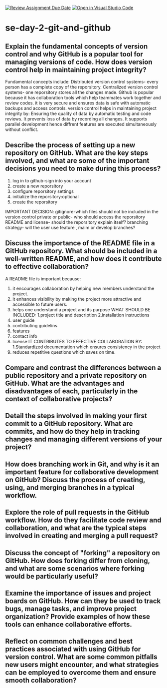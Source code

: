 [![Review Assignment Due Date](https://classroom.github.com/assets/deadline-readme-button-22041afd0340ce965d47ae6ef1cefeee28c7c493a6346c4f15d667ab976d596c.svg)](https://classroom.github.com/a/8wgCKhpZ)
[![Open in Visual Studio Code](https://classroom.github.com/assets/open-in-vscode-2e0aaae1b6195c2367325f4f02e2d04e9abb55f0b24a779b69b11b9e10269abc.svg)](https://classroom.github.com/online_ide?assignment_repo_id=18687382&assignment_repo_type=AssignmentRepo)
# se-day-2-git-and-github
## Explain the fundamental concepts of version control and why GitHub is a popular tool for managing versions of code. How does version control help in maintaining project integrity?
Fundamental concepts include:
Distributed version control systems- every person has a complete copy of the reporsitory.
Centralized version control systems- one reporsitory stores all the changes made.
Github is popular because it has collaboration tools which help teammates work together and review codes. it is very secure and ensures data is safe with automatic backups and access controls.
version control helps in maintaining project integrity by:
Ensuring the quality of data by automatic testing and code reviews.
It prevents loss of data by recording all changes.
It supports parallel development hence diffrent features are executed simultaneously without conflict.

## Describe the process of setting up a new repository on GitHub. What are the key steps involved, and what are some of the important decisions you need to make during this process?
1. log in to github-sign into your account
2. create a new reporsitory
3. configure reporsitory settings
4. initialize the reporsitory:optional
5. create the reporsitory

IMPORTANT DECISION:
gitignore-which files should not be included in the version control
private or public- who should access the reporsitory
README and license- should the reporsitory explain itself?
branching strategy- will the user use feature , maim or develop branches?

## Discuss the importance of the README file in a GitHub repository. What should be included in a well-written README, and how does it contribute to effective collaboration?
A README file is important because:
1. it encourages collaboration by helping new members understand the project.
2. it enhances visibility by making the project  more attractive and accessible to future users.
3.  helps one understand a project and its purpose
WHAT SHOULD BE INCLUDED:
1.project title and description
2.installation instructions
3. user guide
4. contributing guidelins
5. features
6. contact info
7. license
IT CONTRIBUTES TO EFFECTIVE COLLABORATION BY:
1.Standardized documentation which ensures consistency in the project
2. reduces repetitive questions which saves on time.

## Compare and contrast the differences between a public repository and a private repository on GitHub. What are the advantages and disadvantages of each, particularly in the context of collaborative projects?

## Detail the steps involved in making your first commit to a GitHub repository. What are commits, and how do they help in tracking changes and managing different versions of your project?

## How does branching work in Git, and why is it an important feature for collaborative development on GitHub? Discuss the process of creating, using, and merging branches in a typical workflow.

## Explore the role of pull requests in the GitHub workflow. How do they facilitate code review and collaboration, and what are the typical steps involved in creating and merging a pull request?

## Discuss the concept of "forking" a repository on GitHub. How does forking differ from cloning, and what are some scenarios where forking would be particularly useful?

## Examine the importance of issues and project boards on GitHub. How can they be used to track bugs, manage tasks, and improve project organization? Provide examples of how these tools can enhance collaborative efforts.

## Reflect on common challenges and best practices associated with using GitHub for version control. What are some common pitfalls new users might encounter, and what strategies can be employed to overcome them and ensure smooth collaboration?
